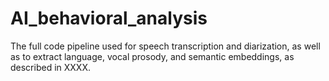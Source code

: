 # AI_behavioral_analysis
The full code pipeline used for speech transcription and diarization, as well as to extract language, vocal prosody, and semantic embeddings, as described in XXXX.
